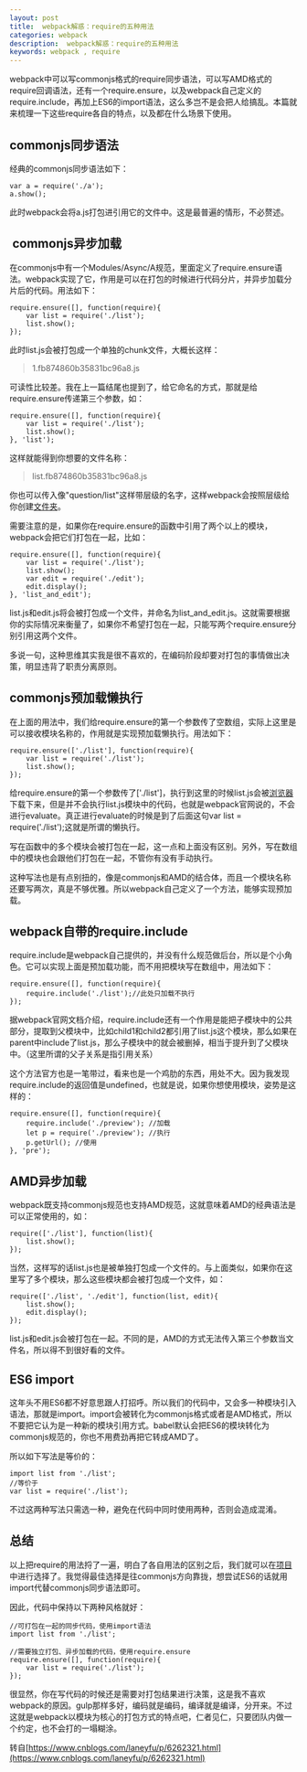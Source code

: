 ```yaml
---
layout: post
title:  webpack解惑：require的五种用法
categories: webpack
description:  webpack解惑：require的五种用法
keywords: webpack , require
---
```



webpack中可以写commonjs格式的require同步语法，可以写AMD格式的require回调语法，还有一个require.ensure，以及webpack自己定义的require.include，再加上ES6的import语法，这么多岂不是会把人给搞乱。本篇就来梳理一下这些require各自的特点，以及都在什么场景下使用。
## commonjs同步语法
经典的commonjs同步语法如下：
```
var a = require('./a');
a.show();
```
此时webpack会将a.js打包进引用它的文件中。这是最普遍的情形，不必赘述。

##  commonjs异步加载

在commonjs中有一个Modules/Async/A规范，里面定义了require.ensure语法。webpack实现了它，作用是可以在打包的时候进行代码分片，并异步加载分片后的代码。用法如下：

```
require.ensure([], function(require){
    var list = require('./list');
    list.show();
});

```
此时list.js会被打包成一个单独的chunk文件，大概长这样：

> 1.fb874860b35831bc96a8.js

可读性比较差。我在上一篇结尾也提到了，给它命名的方式，那就是给require.ensure传递第三个参数，如：

```
require.ensure([], function(require){
    var list = require('./list');
    list.show();
}, 'list');
```
这样就能得到你想要的文件名称：

> list.fb874860b35831bc96a8.js

你也可以传入像"question/list"这样带层级的名字，这样webpack会按照层级给你创建[文件夹](http://www.07net01.com/tags-%E6%96%87%E4%BB%B6%E5%A4%B9-0.html)。

需要注意的是，如果你在require.ensure的函数中引用了两个以上的模块，webpack会把它们打包在一起，比如：

```
require.ensure([], function(require){
    var list = require('./list');
    list.show();
    var edit = require('./edit');
    edit.display();
}, 'list_and_edit');
```

list.js和edit.js将会被打包成一个文件，并命名为list_and_edit.js。这就需要根据你的实际情况来衡量了，如果你不希望打包在一起，只能写两个require.ensure分别引用这两个文件。

多说一句，这种思维其实我是很不喜欢的，在编码阶段却要对打包的事情做出决策，明显违背了职责分离原则。
## commonjs预加载懒执行
在上面的用法中，我们给require.ensure的第一个参数传了空数组，实际上这里是可以接收模块名称的，作用就是实现预加载懒执行。用法如下：
```
require.ensure(['./list'], function(require){
    var list = require('./list');
    list.show();
});
```
给require.ensure的第一个参数传了['./list']，执行到这里的时候list.js会被[浏览器](http://www.07net01.com/tags-%E6%B5%8F%E8%A7%88%E5%99%A8-0.html)下载下来，但是并不会执行list.js模块中的代码，也就是webpack官网说的，不会进行evaluate。真正进行evaluate的时候是到了后面这句var list = require('./list');这就是所谓的懒执行。

写在函数中的多个模块会被打包在一起，这一点和上面没有区别。另外，写在数组中的模块也会跟他们打包在一起，不管你有没有手动执行。

这种写法也是有点别扭的，像是commonjs和AMD的结合体，而且一个模块名称还要写两次，真是不够优雅。所以webpack自己定义了一个方法，能够实现预加载。

## webpack自带的require.include
require.include是webpack自己提供的，并没有什么规范做后台，所以是个小角色。它可以实现上面是预加载功能，而不用把模块写在数组中，用法如下：
```
require.ensure([], function(require){
    require.include('./list');//此处只加载不执行
});
```
据webpack官网文档介绍，require.include还有一个作用是能把子模块中的公共部分，提取到父模块中，比如child1和child2都引用了list.js这个模块，那么如果在parent中include了list.js，那么子模块中的就会被删掉，相当于提升到了父模块中。（这里所谓的父子关系是指引用关系）

这个方法官方也是一笔带过，看来也是一个鸡肋的东西，用处不大。因为我发现require.include的返回值是undefined，也就是说，如果你想使用模块，姿势是这样的：
```
require.ensure([], function(require){
    require.include('./preview'); //加载
    let p = require('./preview'); //执行
    p.getUrl(); //使用
}, 'pre');
```
## AMD异步加载
webpack既支持commonjs规范也支持AMD规范，这就意味着AMD的经典语法是可以正常使用的，如：
```
require(['./list'], function(list){
    list.show();
});
```
当然，这样写的话list.js也是被单独打包成一个文件的。与上面类似，如果你在这里写了多个模块，那么这些模块都会被打包成一个文件，如：
```
require(['./list', './edit'], function(list, edit){
    list.show();
    edit.display();
});
```
list.js和edit.js会被打包在一起。不同的是，AMD的方式无法传入第三个参数当文件名，所以得不到很好看的文件。

## ES6 import
这年头不用ES6都不好意思跟人打招呼。所以我们的代码中，又会多一种模块引入语法，那就是import。import会被转化为commonjs格式或者是AMD格式，所以不要把它认为是一种新的模块引用方式。babel默认会把ES6的模块转化为commonjs规范的，你也不用费劲再把它转成AMD了。

所以如下写法是等价的：
```
import list from './list';
//等价于
var list = require('./list');
```
不过这两种写法只需选一种，避免在代码中同时使用两种，否则会造成混淆。

## 总结

以上把require的用法捋了一遍，明白了各自用法的区别之后，我们就可以在[项目](http://www.07net01.com/tags-%E9%A1%B9%E7%9B%AE-0.html)中进行选择了。我觉得最佳选择是往commonjs方向靠拢，想尝试ES6的话就用import代替commonjs同步语法即可。

因此，代码中保持以下两种风格就好：
```
//可打包在一起的同步代码，使用import语法
import list from './list';
 
//需要独立打包、异步加载的代码，使用require.ensure
require.ensure([], function(require){
    var list = require('./list');
});
```
很显然，你在写代码的时候还是需要对打包结果进行决策，这是我不喜欢webpack的原因。gulp那样多好，编码就是编码，编译就是编译，分开来。不过这就是webpack以模块为核心的打包方式的特点吧，仁者见仁，只要团队内做一个约定，也不会打的一塌糊涂。

转自[https://www.cnblogs.com/laneyfu/p/6262321.html](https://www.cnblogs.com/laneyfu/p/6262321.html)













